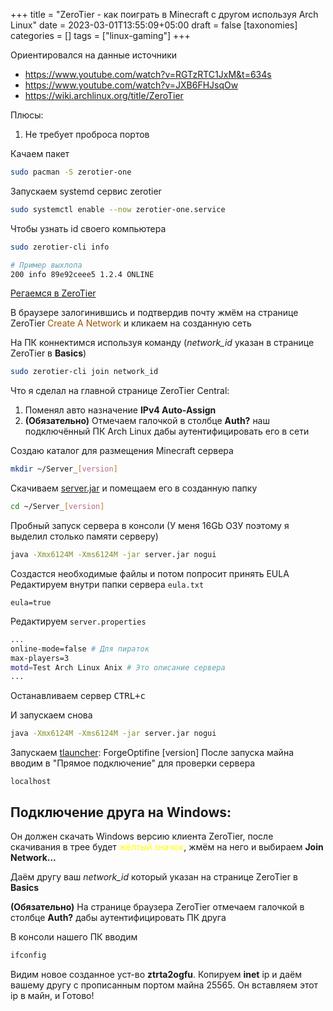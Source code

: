 +++
title = "ZeroTier - как поиграть в Minecraft с другом используя Arch Linux"
date = 2023-03-01T13:55:09+05:00
draft = false
[taxonomies]
categories = []
tags = ["linux-gaming"]
+++

Ориентировался на данные источники

- https://www.youtube.com/watch?v=RGTzRTC1JxM&t=634s
- https://www.youtube.com/watch?v=JXB6FHJsqOw
- https://wiki.archlinux.org/title/ZeroTier

Плюсы:

1. Не требует проброса портов

Качаем пакет

```bash
sudo pacman -S zerotier-one
```

Запускаем systemd сервис zerotier

```bash
sudo systemctl enable --now zerotier-one.service
```

Чтобы узнать id своего компьютера

```bash
sudo zerotier-cli info
```

```sh
# Пример выхлопа
200 info 89e92ceee5 1.2.4 ONLINE
```

[Регаемся в ZeroTier](https://www.zerotier.com/)

В браузере залогинившись и подтвердив почту жмём на странице ZeroTier <span style="color:#9a5500">Create A Network</span> и кликаем на созданную сеть

На ПК коннектимся используя команду
(_network_id_ указан в странице ZeroTier в **Basics**)

```bash
sudo zerotier-cli join network_id
```

Что я сделал на главной странице ZeroTier Central:

1. Поменял авто назначение **IPv4 Auto-Assign**
2. **(Обязательно)** Отмечаем галочкой в столбце **Auth?** наш подключённый ПК Arch Linux дабы аутентифицировать его в сети

Создаю каталог для размещения Minecraft сервера

```bash
mkdir ~/Server_[version]
```

Скачиваем [server.jar](https://www.minecraft.net/ru-ru/download/server) и помещаем его в созданную папку

```bash
cd ~/Server_[version]
```

Пробный запуск сервера в консоли (У меня 16Gb ОЗУ поэтому я выделил столько памяти серверу)

```bash
java -Xmx6124M -Xms6124M -jar server.jar nogui
```

Создастся необходимые файлы и потом попросит принять EULA
Редактируем внутри папки сервера `eula.txt`

```
eula=true
```

Редактируем `server.properties`

```bash
...
online-mode=false # Для пираток
max-players=3
motd=Test Arch Linux Anix # Это описание сервера
...
```

Останавливаем сервер
<kbd><kbd>CTRL</kbd>+<kbd>c

И запускаем снова

```bash
java -Xmx6124M -Xms6124M -jar server.jar nogui
```

Запускаем [tlauncher](https://aur.archlinux.org/packages/tlauncher): ForgeOptifine [version]
После запуска майна вводим в "Прямое подключение" для проверки сервера

```
localhost
```

## Подключение друга на Windows:

Он должен скачать Windows версию клиента ZeroTier, после скачивания в трее будет <span style="color:yellow">жёлтый значок</span>, жмём на него и выбираем **Join Network...**

Даём другу ваш _network_id_ который указан на странице ZeroTier в **Basics**

**(Обязательно)** На странице браузера ZeroTier отмечаем галочкой в столбце **Auth?** дабы аутентифицировать ПК друга

В консоли нашего ПК вводим

```bash
ifconfig
```

Видим новое созданное уст-во **ztrta2ogfu**.
Копируем **inet** ip и даём вашему другу с прописанным портом майна 25565.
Он вставляем этот ip в майн, и Готово!

